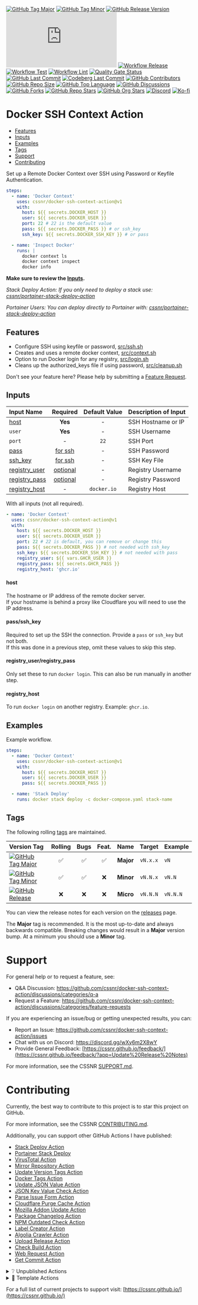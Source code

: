 [![GitHub Tag Major](https://img.shields.io/github/v/tag/cssnr/docker-ssh-context-action?sort=semver&filter=!v*.*&logo=git&logoColor=white&labelColor=585858&label=%20)](https://github.com/cssnr/docker-ssh-context-action/tags)
[![GitHub Tag Minor](https://img.shields.io/github/v/tag/cssnr/docker-ssh-context-action?sort=semver&filter=!v*.*.*&logo=git&logoColor=white&labelColor=585858&label=%20)](https://github.com/cssnr/docker-ssh-context-action/releases)
[![GitHub Release Version](https://img.shields.io/github/v/release/cssnr/docker-ssh-context-action?logo=git&logoColor=white&labelColor=585858&label=%20)](https://github.com/cssnr/docker-ssh-context-action/releases/latest)
[![GitHub Dist Size](https://img.shields.io/github/size/cssnr/docker-ssh-context-action/dist%2Findex.js?logo=bookstack&logoColor=white&label=dist%20size)](https://github.com/cssnr/docker-ssh-context-action/blob/master/src)
[![Workflow Release](https://img.shields.io/github/actions/workflow/status/cssnr/docker-ssh-context-action/release.yaml?logo=cachet&label=release)](https://github.com/cssnr/docker-ssh-context-action/actions/workflows/release.yaml)
[![Workflow Test](https://img.shields.io/github/actions/workflow/status/cssnr/docker-ssh-context-action/test.yaml?logo=cachet&label=test)](https://github.com/cssnr/docker-ssh-context-action/actions/workflows/test.yaml)
[![Workflow Lint](https://img.shields.io/github/actions/workflow/status/cssnr/docker-ssh-context-action/lint.yaml?logo=cachet&label=lint)](https://github.com/cssnr/docker-ssh-context-action/actions/workflows/lint.yaml)
[![Quality Gate Status](https://sonarcloud.io/api/project_badges/measure?project=cssnr_docker-ssh-context-action&metric=alert_status)](https://sonarcloud.io/summary/new_code?id=cssnr_docker-ssh-context-action)
[![GitHub Last Commit](https://img.shields.io/github/last-commit/cssnr/docker-ssh-context-action?logo=github&label=updated)](https://github.com/cssnr/docker-ssh-context-action/pulse)
[![Codeberg Last Commit](https://img.shields.io/gitea/last-commit/cssnr/docker-ssh-context-action/master?gitea_url=https%3A%2F%2Fcodeberg.org%2F&logo=codeberg&logoColor=white&label=updated)](https://codeberg.org/cssnr/docker-ssh-context-action)
[![GitHub Contributors](https://img.shields.io/github/contributors/cssnr/docker-ssh-context-action?logo=github)](https://github.com/cssnr/docker-ssh-context-action/graphs/contributors)
[![GitHub Repo Size](https://img.shields.io/github/repo-size/cssnr/docker-ssh-context-action?logo=bookstack&logoColor=white&label=repo%20size)](https://github.com/cssnr/docker-ssh-context-action?tab=readme-ov-file#readme)
[![GitHub Top Language](https://img.shields.io/github/languages/top/cssnr/docker-ssh-context-action?logo=sharp&logoColor=white)](https://github.com/cssnr/docker-ssh-context-action)
[![GitHub Discussions](https://img.shields.io/github/discussions/cssnr/docker-ssh-context-action?logo=github)](https://github.com/cssnr/docker-ssh-context-action/discussions)
[![GitHub Forks](https://img.shields.io/github/forks/cssnr/docker-ssh-context-action?style=flat&logo=github)](https://github.com/cssnr/docker-ssh-context-action/forks)
[![GitHub Repo Stars](https://img.shields.io/github/stars/cssnr/docker-ssh-context-action?style=flat&logo=github)](https://github.com/cssnr/docker-ssh-context-action/stargazers)
[![GitHub Org Stars](https://img.shields.io/github/stars/cssnr?style=flat&logo=github&label=org%20stars)](https://cssnr.github.io/)
[![Discord](https://img.shields.io/discord/899171661457293343?logo=discord&logoColor=white&label=discord&color=7289da)](https://discord.gg/wXy6m2X8wY)
[![Ko-fi](https://img.shields.io/badge/Ko--fi-72a5f2?logo=kofi&label=support)](https://ko-fi.com/cssnr)

# Docker SSH Context Action

- [Features](#Features)
- [Inputs](#Inputs)
- [Examples](#Examples)
- [Tags](#Tags)
- [Support](#Support)
- [Contributing](#Contributing)

Set up a Remote Docker Context over SSH using Password or Keyfile Authentication.

```yaml
steps:
  - name: 'Docker Context'
    uses: cssnr/docker-ssh-context-action@v1
    with:
      host: ${{ secrets.DOCKER_HOST }}
      user: ${{ secrets.DOCKER_USER }}
      port: 22 # 22 is the default value
      pass: ${{ secrets.DOCKER_PASS }} # or ssh_key
      ssh_key: ${{ secrets.DOCKER_SSH_KEY }} # or pass

  - name: 'Inspect Docker'
    runs: |
      docker context ls
      docker context inspect
      docker info
```

**Make sure to review the [Inputs](#inputs).**

_Stack Deploy Action: If you only need to deploy a stack use: [cssnr/portainer-stack-deploy-action](https://github.com/cssnr/portainer-stack-deploy-action)_

_Portainer Users: You can deploy directly to Portainer with: [cssnr/portainer-stack-deploy-action](https://github.com/cssnr/portainer-stack-deploy-action)_

## Features

- Configure SSH using keyfile or password, [src/ssh.sh](src/ssh.sh)
- Creates and uses a remote docker context, [src/context.sh](src/context.sh)
- Option to run Docker login for any registry, [src/login.sh](src/login.sh)
- Cleans up the authorized_keys file if using password, [src/cleanup.sh](src/cleanup.sh)

Don't see your feature here? Please help by submitting a [Feature Request](https://github.com/cssnr/docker-ssh-context-action/discussions/categories/feature-requests).

## Inputs

| Input&nbsp;Name                              |                Required                 | Default&nbsp;Value | Description&nbsp;of&nbsp;Input |
| :------------------------------------------- | :-------------------------------------: | :----------------: | :----------------------------- |
| [host](#host)                                |                 **Yes**                 |         -          | SSH Hostname or IP             |
| `user`                                       |                 **Yes**                 |         -          | SSH Username                   |
| `port`                                       |                    -                    |        `22`        | SSH Port                       |
| [pass](#passssh_key)                         |         [for ssh](#passssh_key)         |         -          | SSH Password                   |
| [ssh_key](#passssh_key)                      |         [for ssh](#passssh_key)         |         -          | SSH Key File                   |
| [registry_user](#registry_userregistry_pass) | [optional](#registry_userregistry_pass) |         -          | Registry Username              |
| [registry_pass](#registry_userregistry_pass) | [optional](#registry_userregistry_pass) |         -          | Registry Password              |
| [registry_host](#registry_host)              |                    -                    |    `docker.io`     | Registry Host                  |

With all inputs (not all required).

```yaml
- name: 'Docker Context'
  uses: cssnr/docker-ssh-context-action@v1
  with:
    host: ${{ secrets.DOCKER_HOST }}
    user: ${{ secrets.DOCKER_USER }}
    port: 22 # 22 is default, you can remove or change this
    pass: ${{ secrets.DOCKER_PASS }} # not needed with ssh_key
    ssh_key: ${{ secrets.DOCKER_SSH_KEY }} # not needed with pass
    registry_user: ${{ vars.GHCR_USER }}
    registry_pass: ${{ secrets.GHCR_PASS }}
    registry_host: 'ghcr.io'
```

#### host

The hostname or IP address of the remote docker server.  
If your hostname is behind a proxy like Cloudflare you will need to use the IP address.

#### pass/ssh_key

Required to set up the SSH the connection. Provide a `pass` or `ssh_key` but not both.  
If this was done in a previous step, omit these values to skip this step.

#### registry_user/registry_pass

Only set these to run `docker login`. This can also be run manually in another step.

#### registry_host

To run `docker login` on another registry. Example: `ghcr.io`.

## Examples

Example workflow.

```yaml
steps:
  - name: 'Docker Context'
    uses: cssnr/docker-ssh-context-action@v1
    with:
      host: ${{ secrets.DOCKER_HOST }}
      user: ${{ secrets.DOCKER_USER }}
      pass: ${{ secrets.DOCKER_PASS }}

  - name: 'Stack Deploy'
    runs: docker stack deploy -c docker-compose.yaml stack-name
```

## Tags

The following rolling [tags](https://github.com/cssnr/docker-ssh-context-action/tags) are maintained.

| Version&nbsp;Tag                                                                                                                                                                                                                   | Rolling | Bugs | Feat. |   Name    |  Target  | Example  |
| :--------------------------------------------------------------------------------------------------------------------------------------------------------------------------------------------------------------------------------- | :-----: | :--: | :---: | :-------: | :------: | :------- |
| [![GitHub Tag Major](https://img.shields.io/github/v/tag/cssnr/docker-ssh-context-action?sort=semver&filter=!v*.*&style=for-the-badge&label=%20&color=44cc10)](https://github.com/cssnr/docker-ssh-context-action/releases/latest) |   ✅    |  ✅  |  ✅   | **Major** | `vN.x.x` | `vN`     |
| [![GitHub Tag Minor](https://img.shields.io/github/v/tag/cssnr/docker-ssh-context-action?sort=semver&filter=!v*.*.*&style=for-the-badge&label=%20&color=blue)](https://github.com/cssnr/docker-ssh-context-action/releases/latest) |   ✅    |  ✅  |  ❌   | **Minor** | `vN.N.x` | `vN.N`   |
| [![GitHub Release](https://img.shields.io/github/v/release/cssnr/docker-ssh-context-action?style=for-the-badge&label=%20&color=red)](https://github.com/cssnr/docker-ssh-context-action/releases/latest)                           |   ❌    |  ❌  |  ❌   | **Micro** | `vN.N.N` | `vN.N.N` |

You can view the release notes for each version on the [releases](https://github.com/cssnr/docker-ssh-context-action/releases) page.

The **Major** tag is recommended. It is the most up-to-date and always backwards compatible.
Breaking changes would result in a **Major** version bump. At a minimum you should use a **Minor** tag.

# Support

For general help or to request a feature, see:

- Q&A Discussion: https://github.com/cssnr/docker-ssh-context-action/discussions/categories/q-a
- Request a Feature: https://github.com/cssnr/docker-ssh-context-action/discussions/categories/feature-requests

If you are experiencing an issue/bug or getting unexpected results, you can:

- Report an Issue: https://github.com/cssnr/docker-ssh-context-action/issues
- Chat with us on Discord: https://discord.gg/wXy6m2X8wY
- Provide General Feedback: [https://cssnr.github.io/feedback/](https://cssnr.github.io/feedback/?app=Update%20Release%20Notes)

For more information, see the CSSNR [SUPPORT.md](https://github.com/cssnr/.github/blob/master/.github/SUPPORT.md#support).

# Contributing

Currently, the best way to contribute to this project is to star this project on GitHub.

For more information, see the CSSNR [CONTRIBUTING.md](https://github.com/cssnr/.github/blob/master/.github/CONTRIBUTING.md#contributing).

Additionally, you can support other GitHub Actions I have published:

- [Stack Deploy Action](https://github.com/cssnr/stack-deploy-action?tab=readme-ov-file#readme)
- [Portainer Stack Deploy](https://github.com/cssnr/portainer-stack-deploy-action?tab=readme-ov-file#readme)
- [VirusTotal Action](https://github.com/cssnr/virustotal-action?tab=readme-ov-file#readme)
- [Mirror Repository Action](https://github.com/cssnr/mirror-repository-action?tab=readme-ov-file#readme)
- [Update Version Tags Action](https://github.com/cssnr/update-version-tags-action?tab=readme-ov-file#readme)
- [Docker Tags Action](https://github.com/cssnr/docker-tags-action?tab=readme-ov-file#readme)
- [Update JSON Value Action](https://github.com/cssnr/update-json-value-action?tab=readme-ov-file#readme)
- [JSON Key Value Check Action](https://github.com/cssnr/json-key-value-check-action?tab=readme-ov-file#readme)
- [Parse Issue Form Action](https://github.com/cssnr/parse-issue-form-action?tab=readme-ov-file#readme)
- [Cloudflare Purge Cache Action](https://github.com/cssnr/cloudflare-purge-cache-action?tab=readme-ov-file#readme)
- [Mozilla Addon Update Action](https://github.com/cssnr/mozilla-addon-update-action?tab=readme-ov-file#readme)
- [Package Changelog Action](https://github.com/cssnr/package-changelog-action?tab=readme-ov-file#readme)
- [NPM Outdated Check Action](https://github.com/cssnr/npm-outdated-action?tab=readme-ov-file#readme)
- [Label Creator Action](https://github.com/cssnr/label-creator-action?tab=readme-ov-file#readme)
- [Algolia Crawler Action](https://github.com/cssnr/algolia-crawler-action?tab=readme-ov-file#readme)
- [Upload Release Action](https://github.com/cssnr/upload-release-action?tab=readme-ov-file#readme)
- [Check Build Action](https://github.com/cssnr/check-build-action?tab=readme-ov-file#readme)
- [Web Request Action](https://github.com/cssnr/web-request-action?tab=readme-ov-file#readme)
- [Get Commit Action](https://github.com/cssnr/get-commit-action?tab=readme-ov-file#readme)

<details><summary>❔ Unpublished Actions</summary>

These actions are not published on the Marketplace, but may be useful.

- [cssnr/draft-release-action](https://github.com/cssnr/draft-release-action?tab=readme-ov-file#readme) - Keep a draft release ready to publish.
- [cssnr/env-json-action](https://github.com/cssnr/env-json-action?tab=readme-ov-file#readme) - Convert env file to json or vice versa.
- [cssnr/push-artifacts-action](https://github.com/cssnr/push-artifacts-action?tab=readme-ov-file#readme) - Sync files to a remote host with rsync.
- [smashedr/update-release-notes-action](https://github.com/smashedr/update-release-notes-action?tab=readme-ov-file#readme) - Update release notes.
- [smashedr/combine-release-notes-action](https://github.com/smashedr/combine-release-notes-action?tab=readme-ov-file#readme) - Combine release notes.

---

</details>

<details><summary>📝 Template Actions</summary>

These are basic action templates that I use for creating new actions.

- [js-test-action](https://github.com/smashedr/js-test-action?tab=readme-ov-file#readme) - JavaScript
- [py-test-action](https://github.com/smashedr/py-test-action?tab=readme-ov-file#readme) - Python
- [ts-test-action](https://github.com/smashedr/ts-test-action?tab=readme-ov-file#readme) - TypeScript
- [docker-test-action](https://github.com/smashedr/docker-test-action?tab=readme-ov-file#readme) - Docker Image

Note: The `docker-test-action` builds, runs and pushes images to [GitHub Container Registry](https://docs.github.com/en/packages/working-with-a-github-packages-registry/working-with-the-container-registry).

---

</details>

For a full list of current projects to support visit: [https://cssnr.github.io/](https://cssnr.github.io/)
